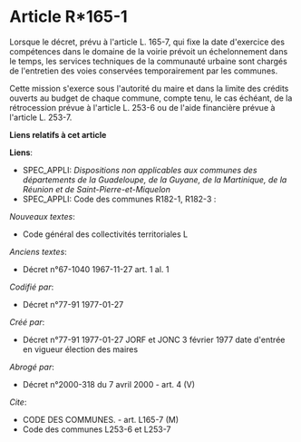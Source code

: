 # Article R*165-1

Lorsque le décret, prévu à l'article L. 165-7, qui fixe la date d'exercice des compétences dans le domaine de la voirie
prévoit un échelonnement dans le temps, les services techniques de la communauté urbaine sont chargés de l'entretien des
voies conservées temporairement par les communes. 

Cette mission s'exerce sous l'autorité du maire et dans la limite des crédits ouverts au budget de chaque commune, compte
tenu, le cas échéant, de la rétrocession prévue à l'article L. 253-6 ou de l'aide financière prévue à l'article L. 253-7.

**Liens relatifs à cet article**

**Liens**:

  - SPEC_APPLI: *Dispositions non applicables aux communes des départements de la Guadeloupe, de la Guyane, de la Martinique, de la Réunion et de Saint-Pierre-et-Miquelon*
  - SPEC_APPLI: Code des communes R182-1, R182-3 :

_Nouveaux textes_:

  - Code général des collectivités territoriales L

_Anciens textes_:

  - Décret n°67-1040 1967-11-27 art. 1 al. 1

_Codifié par_:

  - Décret n°77-91 1977-01-27

_Créé par_:

  - Décret n°77-91 1977-01-27 JORF et JONC 3 février 1977 date d'entrée en vigueur élection des maires

_Abrogé par_:

  - Décret n°2000-318 du 7 avril 2000 - art. 4 (V)

_Cite_:

  - CODE DES COMMUNES. - art. L165-7 (M)
  - Code des communes L253-6 et L253-7
